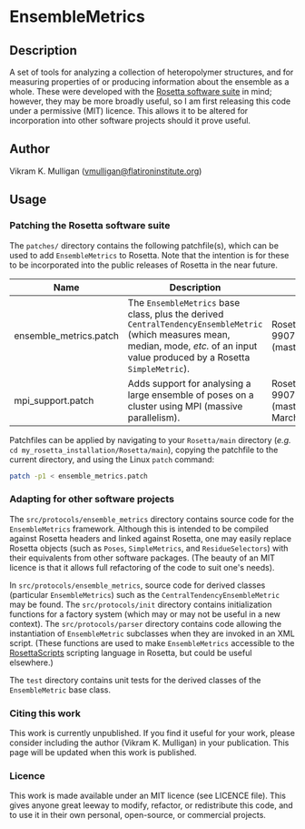 # EnsembleMetrics

## Description

A set of tools for analyzing a collection of heteropolymer structures, and for measuring properties of or producing information about the ensemble as a whole.  These were developed with the [Rosetta software suite](https://www.rosettacommons.org/software]) in mind; however, they may be more broadly useful, so I am first releasing this code under a permissive (MIT) licence.  This allows it to be altered for incorporation into other software projects should it prove useful.

## Author

Vikram K. Mulligan (vmulligan@flatironinstitute.org)

## Usage

### Patching the Rosetta software suite

The `patches/` directory contains the following patchfile(s), which can be used to add `EnsembleMetrics` to Rosetta.  Note that the intention is for these to be incorporated into the public releases of Rosetta in the near future.

Name | Description | Can be applied to
---- | ----------- | -----------------
ensemble\_metrics.patch | The `EnsembleMetrics` base class, plus the derived `CentralTendencyEnsembleMetric` (which measures mean, median, mode, _etc._ of an input value produced by a Rosetta `SimpleMetric`). | Rosetta Git SHA 9907e74b22a2c9bb71d52b56a7110a107baf621d (master branch, 8 March 2022).
mpi\_support.patch | Adds support for analysing a large ensemble of poses on a cluster using MPI (massive parallelism). | Rosetta Git SHA 9907e74b22a2c9bb71d52b56a7110a107baf621d (master branch + ensemble\_metrics.patch, 11 March 2022).

Patchfiles can be applied by navigating to your `Rosetta/main` directory (_e.g._ `cd my_rosetta_installation/Rosetta/main`), copying the patchfile to the current directory, and using the Linux `patch` command:

```sh
patch -p1 < ensemble_metrics.patch
```

### Adapting for other software projects

The `src/protocols/ensemble_metrics` directory contains source code for the `EnsembleMetrics` framework.  Although this is intended to be compiled against Rosetta headers and linked against Rosetta, one may easily replace Rosetta objects (such as `Poses`, `SimpleMetrics`, and `ResidueSelectors`) with their equivalents from other software packages.  (The beauty of an MIT licence is that it allows full refactoring of the code to suit one's needs).

In `src/protocols/ensemble_metrics`, source code for derived classes (particular `EnsembleMetrics`) such as the `CentralTendencyEnsembleMetric` may be found.  The `src/protocols/init` directory contains initialization functions for a factory system (which may or may not be useful in a new context).  The `src/protocols/parser` directory contains code allowing the instantiation of `EnsembleMetric` subclasses when they are invoked in an XML script.  (These functions are used to make `EnsembleMetrics` accessible to the [RosettaScripts](https://www.rosettacommons.org/docs/latest/scripting_documentation/RosettaScripts/RosettaScripts) scripting language in Rosetta, but could be useful elsewhere.)

The `test` directory contains unit tests for the derived classes of the `EnsembleMetric` base class.

### Citing this work

This work is currently unpublished.  If you find it useful for your work, please consider including the author (Vikram K. Mulligan) in your publication.  This page will be updated when this work is published.

### Licence

This work is made available under an MIT licence (see LICENCE file).  This gives anyone great leeway to modify, refactor, or redistribute this code, and to use it in their own personal, open-source, or commercial projects. 
